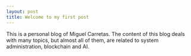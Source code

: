 ```yaml
---
layout: post
title: Welcome to my first post
---
```


This is a personal blog of Miguel Carretas. The content of this blog deals with many topics, but almost all of them, are related to system administration, blockchain and AI.